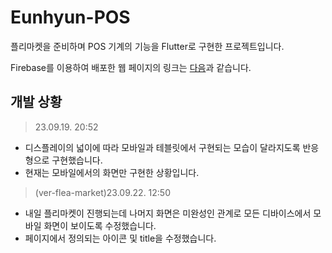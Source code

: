 # Eunhyun-POS
플리마켓을 준비하며 POS 기계의 기능을 Flutter로 구현한 프로젝트입니다.

Firebase를 이용하여 배포한 웹 페이지의 링크는 [다음](https://eunhyun-pos.web.app)과 같습니다.

## 개발 상황
>23.09.19. 20:52
- 디스플레이의 넓이에 따라 모바일과 테블릿에서 구현되는 모습이 달라지도록 반응형으로 구현했습니다.
- 현재는 모바일에서의 화면만 구현한 상황입니다.

>(ver-flea-market)23.09.22. 12:50
- 내일 플리마켓이 진행되는데 나머지 화면은 미완성인 관계로 모든 디바이스에서 모바일 화면이 보이도록 수정했습니다.
- 페이지에서 정의되는 아이콘 및 title을 수정했습니다.
